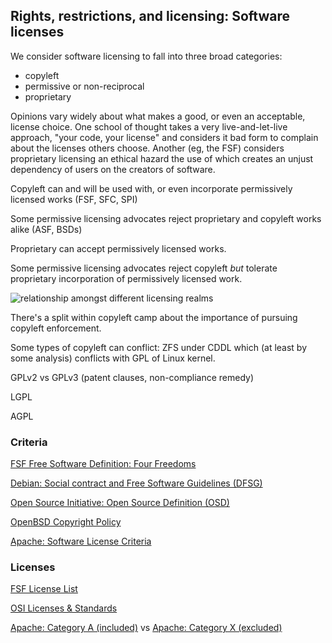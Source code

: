 

## Rights, restrictions, and licensing: Software licenses

We consider software licensing to fall into three broad categories:

  * copyleft
  * permissive or non-reciprocal
  * proprietary


Opinions vary widely about what makes a good, or even an acceptable, license 
choice. One school of thought takes a very live-and-let-live approach, "your code, your 
license" and considers it bad form to complain about the licenses others 
choose. Another (eg, the FSF) considers proprietary licensing an ethical 
hazard the use of which creates an unjust dependency of users on the 
creators of software.

Copyleft can and will be used with, or even incorporate permissively licensed works (FSF, SFC, SPI)

Some permissive licensing advocates reject proprietary and copyleft works alike (ASF, BSDs)

Proprietary can accept permissively licensed works.

Some permissive licensing advocates reject copyleft *but* tolerate proprietary 
incorporation of permissively licensed work.

![relationship amongst different licensing realms](https://github.com/ritjoe/hfoss/blob/master/assets/licensing-realms.svg)


There's a split within copyleft camp about the importance of pursuing copyleft 
enforcement.

Some types of copyleft can conflict: ZFS under CDDL which (at least by some 
analysis) conflicts with GPL of Linux kernel. 

GPLv2 vs GPLv3 (patent clauses, non-compliance remedy)

LGPL

AGPL

### Criteria

[FSF Free Software Definition: Four Freedoms](https://www.gnu.org/philosophy/free-sw.en.html)

[Debian: Social contract and Free Software Guidelines (DFSG)](https://www.debian.org/social_contract)

[Open Source Initiative: Open Source Definition (OSD)](https://opensource.org/osd-annotated)

[OpenBSD Copyright Policy](https://www.openbsd.org/policy.html)

[Apache: Software License Criteria](https://www.apache.org/legal/resolved.html#criteria)

### Licenses

[FSF License List](https://www.gnu.org/licenses/license-list.en.html)

[OSI Licenses & Standards](https://opensource.org/licenses)

[Apache: Category A (included)](https://www.apache.org/legal/resolved.html#what-can-we-include-in-an-asf-project-category-a) vs [Apache: Category X (excluded)](https://www.apache.org/legal/resolved.html#what-can-we-not-include-in-an-asf-project-category-x)
